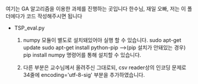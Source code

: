 여기는 GA 알고리즘을 이용한 과제를 진행하는 곳입니다
한수님, 재일 오빠, 저는 이 폴더에다가 코드 작성해주시면 됩니다

- TSP_eval.py
    1.  numpy 모듈이 별도로 설치돼있어야 실행 할 수 있습니다.
        sudo apt-get update
        sudo apt-get install python-pip     -->(pip 설치가 안돼있는 경우)
        pip install numpy
        명령어를 통해 설치할 수 있습니다.
    
    2. 다른 부분은 교수님께서 올려주신 그대로되, csv reader상의 인코딩 문제로 34줄에 encoding='utf-8-sig' 부분을 추가하였습니다.